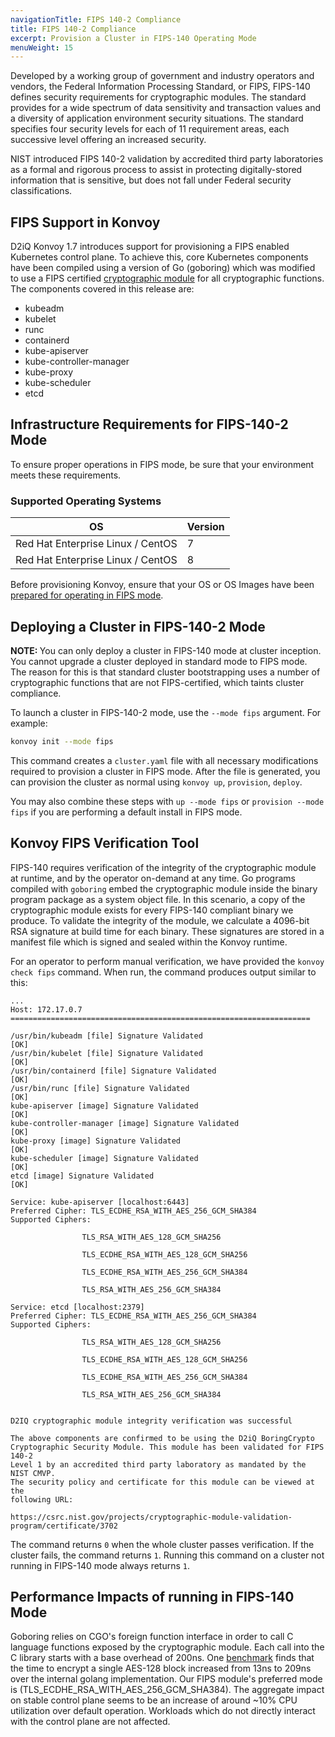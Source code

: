 ```yaml
---
navigationTitle: FIPS 140-2 Compliance
title: FIPS 140-2 Compliance
excerpt: Provision a Cluster in FIPS-140 Operating Mode
menuWeight: 15
---
```


Developed by a working group of government and industry operators and vendors, the Federal Information Processing Standard, or FIPS, FIPS-140 defines security requirements for cryptographic modules. The standard provides for a wide spectrum of data sensitivity and transaction values and a diversity of application environment security situations. The standard specifies four security levels for each of 11 requirement areas, each successive level offering an increased security.

NIST introduced FIPS 140-2 validation by accredited third party laboratories as a formal and rigorous process to assist in protecting digitally-stored information that is sensitive, but does not fall under Federal security classifications.

## FIPS Support in Konvoy

D2iQ Konvoy 1.7 introduces support for provisioning a FIPS enabled Kubernetes control plane. To achieve this, core Kubernetes components have been compiled using a version of Go (goboring) which was modified to use a FIPS certified [cryptographic module](https://csrc.nist.gov/CSRC/media/projects/cryptographic-module-validation-program/documents/security-policies/140sp3702.pdf) for all cryptographic functions. The components covered in this release are:

- kubeadm
- kubelet
- runc
- containerd
- kube-apiserver
- kube-controller-manager
- kube-proxy
- kube-scheduler
- etcd

## Infrastructure Requirements for FIPS-140-2 Mode

To ensure proper operations in FIPS mode, be sure that your environment meets these requirements.
### Supported Operating Systems

| OS                       |  Version |
|--------------------------|----------|
| Red Hat Enterprise Linux / CentOS | 7        |
| Red Hat Enterprise Linux / CentOS | 8        |

Before provisioning Konvoy, ensure that your OS or OS Images have been [prepared for operating in FIPS mode](https://access.redhat.com/documentation/en-us/red_hat_enterprise_linux/7/html/security_guide/chap-federal_standards_and_regulations).

## Deploying a Cluster in FIPS-140-2 Mode

<p class="message--note"><strong>NOTE: </strong>You can only deploy a cluster in FIPS-140 mode at cluster inception. You cannot upgrade a cluster deployed in standard mode to FIPS mode. The reason for this is that standard cluster bootstrapping uses a number of cryptographic functions that are not FIPS-certified, which taints cluster compliance.</p>

To launch a cluster in FIPS-140-2 mode, use the `--mode fips` argument. For example:

```bash
konvoy init --mode fips
```

This command creates a `cluster.yaml` file with all necessary modifications required to provision a cluster in FIPS mode. After the file is generated, you can provision the cluster as normal using `konvoy up`, `provision`, `deploy`.

You may also combine these steps with `up --mode fips` or `provision --mode fips` if you are performing a default install in FIPS mode.

## Konvoy FIPS Verification Tool

FIPS-140 requires verification of the integrity of the cryptographic module at runtime, and by the operator on-demand at any time. Go programs compiled with `goboring` embed the cryptographic module inside the binary program package as a system object file. In this scenario, a copy of the cryptographic module exists for every FIPS-140 compliant binary we produce. To validate the integrity of the module, we calculate a 4096-bit RSA signature at build time for each binary. These signatures are stored in a manifest file which is signed and sealed within the Konvoy runtime.

For an operator to perform manual verification, we have provided the `konvoy check fips` command. When run, the command produces output similar to this:

```text
...
Host: 172.17.0.7 ===================================================================

/usr/bin/kubeadm [file] Signature Validated                            [OK]
/usr/bin/kubelet [file] Signature Validated                            [OK]
/usr/bin/containerd [file] Signature Validated                         [OK]
/usr/bin/runc [file] Signature Validated                               [OK]
kube-apiserver [image] Signature Validated                             [OK]
kube-controller-manager [image] Signature Validated                    [OK]
kube-proxy [image] Signature Validated                                 [OK]
kube-scheduler [image] Signature Validated                             [OK]
etcd [image] Signature Validated                                       [OK]

Service: kube-apiserver [localhost:6443]
Preferred Cipher: TLS_ECDHE_RSA_WITH_AES_256_GCM_SHA384
Supported Ciphers:

                TLS_RSA_WITH_AES_128_GCM_SHA256

                TLS_ECDHE_RSA_WITH_AES_128_GCM_SHA256

                TLS_ECDHE_RSA_WITH_AES_256_GCM_SHA384

                TLS_RSA_WITH_AES_256_GCM_SHA384

Service: etcd [localhost:2379]
Preferred Cipher: TLS_ECDHE_RSA_WITH_AES_256_GCM_SHA384
Supported Ciphers:

                TLS_RSA_WITH_AES_128_GCM_SHA256

                TLS_ECDHE_RSA_WITH_AES_128_GCM_SHA256

                TLS_ECDHE_RSA_WITH_AES_256_GCM_SHA384

                TLS_RSA_WITH_AES_256_GCM_SHA384


D2IQ cryptographic module integrity verification was successful

The above components are confirmed to be using the D2iQ BoringCrypto
Cryptographic Security Module. This module has been validated for FIPS 140-2
Level 1 by an accredited third party laboratory as mandated by the NIST CMVP.
The security policy and certificate for this module can be viewed at the
following URL:

https://csrc.nist.gov/projects/cryptographic-module-validation-program/certificate/3702

```

The command returns `0` when the whole cluster passes verification. If the cluster fails, the command returns `1`. Running this command on a cluster not running in FIPS-140 mode always returns `1`.

## Performance Impacts of running in FIPS-140 Mode

Goboring relies on CGO's foreign function interface in order to call C language functions exposed by the cryptographic module. Each call into the C library starts with a base overhead of 200ns. One [benchmark](https://github.com/golang/go/issues/21525) finds that the time to encrypt a single AES-128 block increased from 13ns to 209ns over the internal golang implementation. Our FIPS module's preferred mode is (TLS_ECDHE_RSA_WITH_AES_256_GCM_SHA384). The aggregate impact on stable control plane seems to be an increase of around ~10% CPU utilization over default operation. Workloads which do not directly interact with the control plane are not affected.
